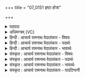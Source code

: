 +++
title = "07_0151 इष्टा होत्रा"

+++
<details><summary>पदपाठः</summary>

इ꣣ष्टाः꣢। हो꣡त्राः꣢꣯। अ꣣सृक्षत। इ꣡न्द्र꣢꣯म्। वृ꣣ध꣡न्तः꣢। अ꣣ध्वरे꣢। अ꣡च्छ꣢꣯। अ꣣वभृथ꣢म्। अ꣣व। भृथ꣢म्। ओ꣡ज꣢꣯सा। १५१।
</details>

<details><summary>अधिमन्त्रम् (VC)</summary>

- इन्द्रः
- श्रुतकक्षः सुकक्षो वा
- गायत्री
- षड्जः
- ऐन्द्रं काण्डम्
</details>

<details><summary>हिन्दी : आचार्य रामनाथ वेदालंकार - विषयः</summary>

अगले मन्त्र में यजमानों का व्यवहार वर्णित है।
</details>

<details><summary>हिन्दी : आचार्य रामनाथ वेदालंकार - पदार्थः</summary>

पदार्थान्वय -  (अध्वरे) हिंसादि दोषों से रहित अग्निहोत्र में, जीवन-यज्ञ में अथवा उपासना-यज्ञ में (इन्द्रम्) परमैश्वर्यशाली, दुःखविदारक, मुक्तिदायक परमात्मा को (वृधन्तः) बढ़ाते हुए अर्थात् उत्तरोत्तर हृदय में विकसित करते हुए यजमानगण (ओजसा) बलपूर्वक अर्थात् पूरे प्रयास से (अवभृथम् अच्छ) यज्ञान्त स्नान को लक्ष्य करके अर्थात् हम शीघ्र यज्ञ को पूर्ण करके यज्ञान्त स्नान करें, इस बुद्धि से (इष्टाः) अभीष्ट (होत्राः) आहुतियों को (असृक्षत) छोड़ते हैं ॥ यहाँ यह अर्थ भी ग्रहण करना चाहिए कि राष्ट्रयज्ञ को पूर्णता तक पहुँचाने के लिए पूरे प्रयत्न से राजा को बढ़ाते हुए अर्थात् अपने सहयोग से शक्तिशाली करते हुए प्रजाजन राष्ट्र के लिए सब प्रकार का त्याग करने के लिए उद्यत होते हैं ॥७॥
</details>

<details><summary>हिन्दी : आचार्य रामनाथ वेदालंकार - भावार्थः</summary>

भावार्थ -  अग्निहोत्र, जीवनयज्ञ, ध्यानयज्ञ, राष्ट्रयज्ञ, सभी यज्ञ आहुति देने से, परार्थ त्याग करने से या आत्मबलिदान करने से पूर्णता को प्राप्त होते हैं ॥७॥
</details>

<details><summary>संस्कृत : आचार्य रामनाथ वेदालंकार - विषयः</summary>

अथ यजमानानां व्यवहारमाह।
</details>

<details><summary>संस्कृत : आचार्य रामनाथ वेदालंकार - पदार्थः</summary>

पदार्थान्वय -  (अध्वरे) हिंसादिदोषरहितेऽग्निहोत्रे जीवनयज्ञे उपासनायज्ञे वा (इन्द्रम्) परमैश्वर्यशालिनं दुःखविदारकं मुक्तिदायकं परमात्मानम् (वृधन्तः) वर्धयन्तः उत्तरोत्तरं हृदि विकासयन्तो यजमानाः (ओजसा) बलेन, पूर्णप्रयत्नेन (अवभृथम् अच्छ) यज्ञान्तस्नानम् अभिलक्ष्य, वयं सद्यः यज्ञं सम्पूर्य यज्ञान्तस्नानं कुर्यामेति बुद्ध्या (इष्टाः) अभीष्टाः (होत्राः) आहुतीः (असृक्षत) विसृजन्ति, प्रयच्छन्ति। सृज विसर्गे दिवादेर्लुङि प्रथमपुरुषबहुवचने रूपम्। लडर्थे लुङ् ॥ राष्ट्रयज्ञं पूर्णतां नेतुं पूर्णप्रयासेन इन्द्रं राजानं वर्धयन्तः स्वसहयोगेन शक्तिशालिनं कुर्वन्तः प्रजाजनाः राष्ट्राय सर्वविधं त्यागं कर्तुमुद्यता भवन्तीत्यर्थोऽप्यनुसन्धेयः ॥७॥
</details>

<details><summary>संस्कृत : आचार्य रामनाथ वेदालंकार - भावार्थः</summary>

भावार्थ -  अग्निहोत्रं वा, जीवनयज्ञो वा, ध्यानयज्ञो वा, राष्ट्रयज्ञो वा, सर्वोऽपि यज्ञ आहुतिविसर्जनेन, परार्थत्यागेनात्मबलिदानेन वा पूर्णतां गच्छति ॥७॥
</details>

<details><summary>संस्कृत : आचार्य रामनाथ वेदालंकार - पादटिप्पनी</summary>

टिप्पनी -   १. ऋ० ८।९३।२३, ऋषिः सुकक्षः,। वृधन्तो इत्यत्र वृधासो इति पाठः।
</details>